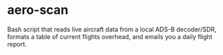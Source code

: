 # aero-scan
Bash script that reads live aircraft data from a local ADS-B decoder/SDR, formats a table of current flights overhead, and emails you a daily flight report.
